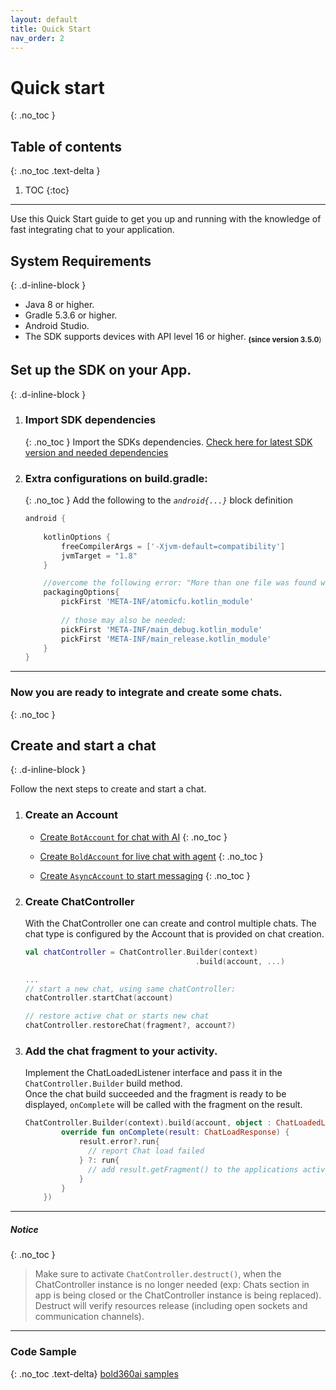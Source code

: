 ```yaml
---
layout: default
title: Quick Start
nav_order: 2
---
```


# Quick start
{: .no_toc }

## Table of contents
{: .no_toc .text-delta }

1. TOC
{:toc}

---

Use this Quick Start guide to get you up and running with the knowledge of fast integrating chat to your application.

## System Requirements  
{: .d-inline-block }

* Java 8 or higher.
* Gradle 5.3.6 or higher.
* Android Studio.
* The SDK supports devices with API level 16 or higher. <sub>**(since version 3.5.0**)</sub>


## Set up the SDK on your App.
{: .d-inline-block }

1. ### Import SDK dependencies
    {: .no_toc }
    Import the SDKs dependencies.
    [Check here for latest SDK version and needed dependencies](https://developer.bold360.com/help/EN/Bold360API/Bold360API/ReleaseNotesAndroid.html) 

    
2. ### Extra configurations on build.gradle:
    {: .no_toc }
    Add the following to the _`android{...}`_ block definition

    ```gradle
    android {
        
        kotlinOptions {
            freeCompilerArgs = ['-Xjvm-default=compatibility']
            jvmTarget = "1.8"
        }

        //overcome the following error: "More than one file was found with OS independent path..."
        packagingOptions{
            pickFirst 'META-INF/atomicfu.kotlin_module'
            
            // those may also be needed:
            pickFirst 'META-INF/main_debug.kotlin_module'
            pickFirst 'META-INF/main_release.kotlin_module'
        }
    }
    ```

---
### Now you are ready to integrate and create some chats.
{: .no_toc }

## Create and start a chat  
{: .d-inline-block }

Follow the next steps to create and start a chat.

1. ### Create an Account

    - [Create `BotAccount` for chat with AI](/docs/chat-configuration/setting_account#botaccount)
    {: .no_toc }
    
    - [Create `BoldAccount` for live chat with agent](/docs/chat-configuration/setting_account#boldaccount)
    {: .no_toc }
        
    - [Create `AsyncAccount` to start messaging](/docs/chat-configuration/setting_account#asyncaccount)
    {: .no_toc }  


2. ### Create ChatController
    With the ChatController one can create and control multiple chats.
    The chat type is configured by the Account that is provided on chat creation.

    ```kotlin
    val chatController = ChatController.Builder(context)
                                          .build(account, ...)

    ...
    // start a new chat, using same chatController:
    chatController.startChat(account)

    // restore active chat or starts new chat
    chatController.restoreChat(fragment?, account?)
    ```


3. ### Add the chat fragment to your activity.

    Implement the ChatLoadedListener interface and pass it in the `ChatController.Builder` build method.   
    Once the chat build succeeded and the fragment is ready to be displayed, `onComplete` will be called with the fragment on the result. 

    ```kotlin
    ChatController.Builder(context).build(account, object : ChatLoadedListener {
            override fun onComplete(result: ChatLoadResponse) {
                result.error?.run{
                  // report Chat load failed
                } ?: run{
                  // add result.getFragment() to the applications activity.
                }
            }
        })
    ```

---

##### **Notice** 
{: .no_toc } 
> Make sure to activate `ChatController.destruct()`, when the ChatController instance is no longer needed (exp: Chats section in app
  is being closed or the ChatController instance is being replaced). Destruct will verify resources release (including open sockets and communication channels).
    

---

### Code Sample
{: .no_toc .text-delta}
[bold360ai samples](https://github.com/bold360ai/bold360-mobile-samples-android)

